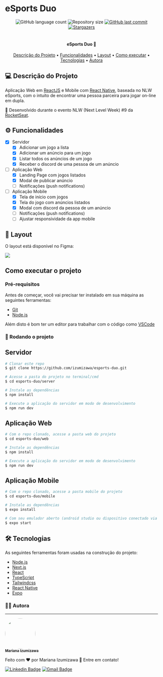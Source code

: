 # eSports Duo

<p align="center">
  <img alt="GitHub language count" src="https://img.shields.io/github/languages/count/izumizawa/esports-duo?color=%2304D361">
  <img alt="Repository size" src="https://img.shields.io/github/repo-size/izumizawa/esports-duo">
  <a href="https://github.com/izumizawa/esports-duo/commits/master">
  <img alt="GitHub last commit" src="https://img.shields.io/github/last-commit/izumizawa/esports-duo">
  </a>
  <a href="https://github.com/izumizawa/esports-duo/stargazers">
  <img alt="Stargazers" src="https://img.shields.io/github/stars/izumizawa/esports-duo?style=social">
  </a>

#

<h4 align="center"> 
 eSports Duo 🚀
</h4>
<p align="center">
 <a href="#-descrição-do-projeto">Descrição do Projeto</a> •
 <a href="#-funcionalidades">Funcionalidades</a> •
 <a href="#-layout">Layout</a> • 
 <a href="#-como-executar-o-projeto">Como executar</a> • 
 <a href="#-tecnologias">Tecnologias</a> •  
 <a href="#-autora">Autora</a>
</p>

## 💻 Descrição do Projeto

Aplicação Web em [ReactJS](https://pt-br.reactjs.org/) e Mobile com [React Native](https://reactnative.dev/), baseada no NLW eSports, com o intuito de encontrar uma pessoa parceira para jogar on-line em dupla.

🚀 Desenvolvido durante o evento NLW (Next Level Week) #9 da [RocketSeat](https://rocketseat.com.br/).

## ⚙️ Funcionalidades

- [x] Servidor
  - [x] Adicionar um jogo a lista
  - [x] Adicionar um anúncio para um jogo
  - [x] Listar todos os anúncios de um jogo
  - [x] Receber o discord de uma pessoa de um anúncio
- [ ] Aplicação Web
  - [x] Landing Page com jogos listados
  - [x] Modal de publicar anúncio
  - [ ] Notificações (push notifications)
- [ ] Aplicação Mobile
  - [x] Tela de início com jogos
  - [x] Tela do jogo com anúncios listados
  - [x] Modal com discord da pessoa de um anúncio
  - [ ] Notificações (push notifications)
  - [ ] Ajustar responsividade da app mobile
  
## 🎨 Layout

O layout está disponível no Figma:

<a href="https://www.figma.com/community/file/1150897317533332617">
  <img src="https://img.shields.io/badge/Acessar%20Layout%20-Figma-%2304D361">
</a>

## Como executar o projeto

### Pré-requisitos

Antes de começar, você vai precisar ter instalado em sua máquina as seguintes ferramentas:

- [Git](https://git-scm.com)
- [Node.js](https://nodejs.org/en/)

Além disto é bom ter um editor para trabalhar com o código como [VSCode](https://code.visualstudio.com/)

### 🚀 Rodando o projeto

## Servidor

```bash
# Clonar este repo
$ git clone https://github.com/izumizawa/esports-duo.git

# Acesse a pasta do projeto no terminal/cmd
$ cd esports-duo/server

# Instale as dependências
$ npm install

# Execute a aplicação do servidor em modo de desenvolvimento
$ npm run dev
```

## Aplicação Web

```bash
# Com o repo clonado, acesse a pasta web do projeto
$ cd esports-duo/web

# Instale as dependências
$ npm install

# Execute a aplicação do servidor em modo de desenvolvimento
$ npm run dev
```

## Aplicação Mobile

```bash
# Com o repo clonado, acesse a pasta mobile do projeto
$ cd esports-duo/mobile

# Instale as dependências
$ expo install

# Com seu emulador aberto (android studio ou dispositivo conectado via expo), execute a aplicação do servidor em modo de desenvolvimento
$ expo start
```

## 🛠 Tecnologias

As seguintes ferramentas foram usadas na construção do projeto:

- [Node.js](https://nodejs.org/en/)
- [Next.js](https://nextjs.org/)
- [React](https://pt-br.reactjs.org/)
- [TypeScript](https://tailwindcss.com/)
- [Tailwindcss](https://pt-br.reactjs.org/)
- [React Native](https://reactnative.dev/)
- [Expo](https://expo.dev/)

### 👩‍💻 Autora

---

 <img style="border-radius: 50%;" src="https://avatars.githubusercontent.com/u/42664943?s=460&u=28a509dc2b6f8a8a567808ae564222e3a30f3702&v" width="100px;" alt=""/>
 <br />
 <sub><b>Mariana Izumizawa</b></sub>

Feito com ❤️ por Mariana Izumizawa 👋 Entre em contato!

[![Linkedin Badge](https://img.shields.io/badge/-MarianaIzumizawa-blue?style=flat-square&logo=Linkedin&logoColor=white&link=https://www.linkedin.com/in/mariana-izumizawa/)](https://www.linkedin.com/in/mariana-izumizawa/)
[![Gmail Badge](https://img.shields.io/badge/-izumizawa4@gmail.com-c14438?style=flat-square&logo=Gmail&logoColor=white&link=mailto:izumizawa4@gmail.com)](mailto:izumizawa4@gmail.com)
